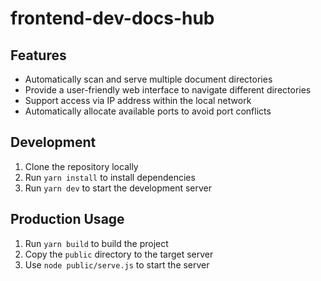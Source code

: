 # frontend-dev-docs-hub

## Features

- Automatically scan and serve multiple document directories
- Provide a user-friendly web interface to navigate different directories
- Support access via IP address within the local network
- Automatically allocate available ports to avoid port conflicts

## Development

1. Clone the repository locally
2. Run `yarn install` to install dependencies
3. Run `yarn dev` to start the development server

## Production Usage

1. Run `yarn build` to build the project
2. Copy the `public` directory to the target server
3. Use `node public/serve.js` to start the server

